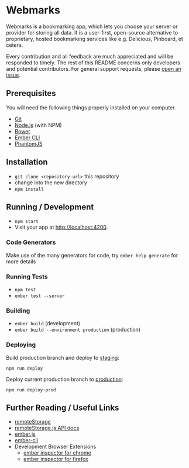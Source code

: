 # Webmarks

Webmarks is a bookmarking app, which lets you choose your server or provider
for storing all data. It is a user-first, open-source alternative to
proprietary, hosted bookmarking services like e.g. Delicious, Pinboard, et
cetera.

Every contribution and all feedback are much appreciated and will be responded
to timely. The rest of this README concerns only developers and potential
contributors. For general support requests, please [open an
issue](https://github.com/skddc/webmarks/issues).

## Prerequisites

You will need the following things properly installed on your computer.

* [Git](http://git-scm.com/)
* [Node.js](http://nodejs.org/) (with NPM)
* [Bower](http://bower.io/)
* [Ember CLI](http://ember-cli.com/)
* [PhantomJS](http://phantomjs.org/)

## Installation

* `git clone <repository-url>` this repository
* change into the new directory
* `npm install`

## Running / Development

* `npm start`
* Visit your app at [http://localhost:4200](http://localhost:4200).

### Code Generators

Make use of the many generators for code, try `ember help generate` for more details

### Running Tests

* `npm test`
* `ember test --server`

### Building

* `ember build` (development)
* `ember build --environment production` (production)

### Deploying

Build production branch and deploy to [staging](https://webmarks-dev.5apps.com):

    npm run deploy

Deploy current production branch to [production](https://webmarks-dev.5apps.com):

    npm run deploy-prod

## Further Reading / Useful Links

* [remoteStorage](https://remotestorage.io/)
* [remoteStorage.js API docs](https://remotestorage.github.io/remotestorage.js/)
* [ember.js](http://emberjs.com/)
* [ember-cli](http://ember-cli.com/)
* Development Browser Extensions
  * [ember inspector for chrome](https://chrome.google.com/webstore/detail/ember-inspector/bmdblncegkenkacieihfhpjfppoconhi)
  * [ember inspector for firefox](https://addons.mozilla.org/en-US/firefox/addon/ember-inspector/)

